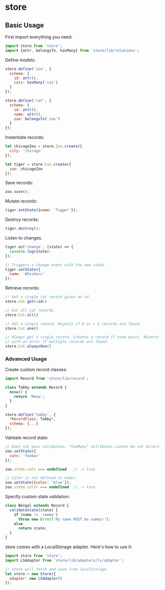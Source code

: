 # store

## Basic Usage

First import everything you need:
```javascript
import store from 'store';
import {attr, belongsTo, hasMany} from 'store/lib/relations';
```

Define models:
```javascript
store.define('zoo', {
  schema: {
    id: attr(),
    cats: hasMany('cat')
  }
});

store.define('cat', {
  schema: {
    id: attr(),
    name: attr(),
    zoo: belongsTo('zoo')
  }
});
```

Instantiate records:
```javascript
let chicagoZoo = store.Zoo.create({
  city: 'chicago'
});

let tiger = store.Cat.create({
  zoo: chicagoZoo
});
```

Save records:
```javascript
zoo.save();
```

Mutate records:
```javascript
tiger.setState({name: 'Tigger'});
```

Destroy records:
```javascript
tiger.destroy();
```

Listen to changes.
```javascript
tiger.on('change', (state) => {
  console.log(state);
});

// Triggers a change event with the new state.
tiger.setState({
  name: 'Whiskers'
});
```

Retrieve records:
```javascript
// Get a single cat record given an id.
store.Cat.get(<id>)

// Get all cat records.
store.Cat.all()

// Get a single record. Rejects if 0 or > 1 records are found.
store.Cat.one()

// Always get a single record. Creates a record if none exist. Rejects
// with an error if multiple records are found.
store.Cat.alwaysOne()
```

### Advanced Usage

Create custom record classes:
```javascript
import Record from 'store/lib/record';

class Tabby extends Record {
  meow() {
    return 'Meow';
  }
}

store.define('tabby', {
  *RecordClass: Tabby*,
  schema: {...}
});
```

Validate record state:
```javascript
// Does not pass validation. "hasMany" attributes cannot be set directly.
zoo.setState({
  cats: 'foobar'
});

zoo.state.cats === undefined   // -> true

// Color is not defined in model.
zoo.setState({color: 'blue'});
zoo.state.color === undefined  // -> true
```

Specify custom state validation:
```javascript
class Bengal extends Record {
  validateState(state) {
    if (name != 'sammy')
      throw new Error('My name MUST be sammy!');
    else
      return state;
  }
}
```

store comes with a LocalStorage adapter. Here's how to use it:
```javascript
import store from 'store';
import LSAdapter from 'store/lib/adapters/ls/adapter';

// store will fetch and save from localStorage.
let store = new Store({
  adapter: new LSAdapter()
});
```